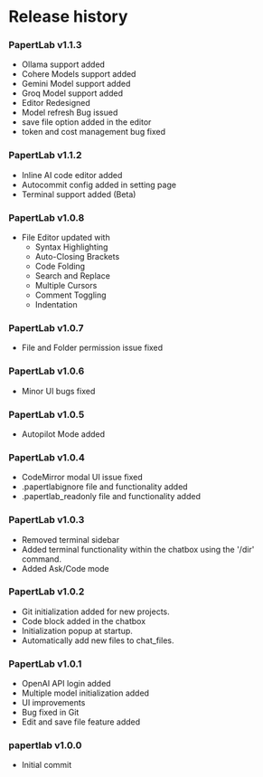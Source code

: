 
# Release history

### PapertLab v1.1.3
- Ollama support added
- Cohere Models support added
- Gemini Model support added
- Groq Model support added
- Editor Redesigned
- Model refresh Bug issued
- save file option added in the editor
- token and cost management bug fixed

### PapertLab v1.1.2
- Inline AI code editor added
- Autocommit config added in setting page
- Terminal support added (Beta)

### PapertLab v1.0.8
- File Editor updated with 
    - Syntax Highlighting
    - Auto-Closing Brackets
    - Code Folding
    - Search and Replace
    - Multiple Cursors
    - Comment Toggling
    - Indentation

### PapertLab v1.0.7
- File and Folder permission issue fixed

### PapertLab v1.0.6
- Minor UI bugs fixed

### PapertLab v1.0.5
- Autopilot Mode added

### PapertLab v1.0.4
- CodeMirror modal UI issue fixed
- .papertlabignore file and functionality added
- .papertlab_readonly file and functionality added

### PapertLab v1.0.3
- Removed terminal sidebar
- Added terminal functionality within the chatbox using the '/dir' command.
- Added Ask/Code mode

### PapertLab v1.0.2
- Git initialization added for new projects.
- Code block added in the chatbox 
- Initialization popup at startup.
- Automatically add new files to chat_files. 

### PapertLab v1.0.1
- OpenAI API login added
- Multiple model initialization added
- UI improvements
- Bug fixed in Git
- Edit and save file feature added

### papertlab v1.0.0
- Initial commit